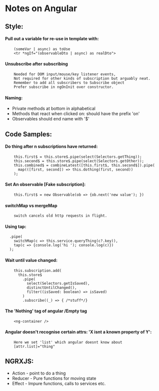 # Notes on Angular

## Style:
#### Pull out a variable for re-use in template with:
        (someVar | async) as toUse
        <tr *ngIf="(observableDto | async) as realDto">
#### Unsubscribe after subscribing
        Needed for DOM input/mouse/key listener events,
        Not required for other kinds of subscription but arguably neat.
        Remember to add all subscribers to Subscribe object
        Prefer subscribe in ngOnInit over constructor.
#### Naming:
 * Private methods at bottom in alphabetical                            
 * Methods that react when clicked on: should have the prefix 'on'
 * Observables should end name with '$'


## Code Samples:
#### Do thing after n subscriptions have returned:
        this.first$ = this.store$.pipe(select(Selectors.getThing));
        this.second$ = this.store$.pipe(select(Selectors.getOther));
        this.combined$ = combineLatest([this.first$, this.second$]).pipe(
          map(([first, second]) => this.dothing(first, second))
        );
#### Set An observable [Fake subscription]:
        this.first$ = new Observable(ob => {ob.next('new value'); })
#### switchMap vs mergeMap
        switch cancels old http requests in flight.
#### Using tap:
      .pipe(
        switchMap(c => this.service.queryThing(c?.key)),
        tap(c => {console.log('hi '); console.log(c)})
      );
#### Wait until value changed:
        this.subscription.add(
          this.store$
            .pipe(
              select(Selectors.getIsSaved),
              distinctUntilChanged(),
              filter((isSaved: boolean) => isSaved)
            )
            .subscribe((_) => { /*stuff*/}

#### The 'Nothing' tag of angular /Empty tag
        <ng-container />
#### Angular doesn't recognise certain attrs: 'X isnt a known property of Y':
        Here we set 'list' which angular doesnt know about
        [attr.list]="thing" 
        
## NGRXJS:                   
 * Action - point to do a thing
 * Reducer - Pure functions for moving state
 * Effect - Impure functions, calls to services etc.
                            

